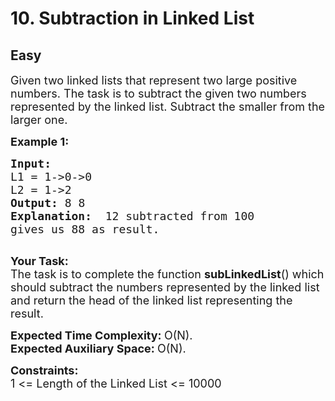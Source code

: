 # 10. Subtraction in Linked List
## Easy 
<div class="problem-statement">
                <p></p><p><span style="font-size:18px">Given two linked lists that represent two large positive numbers. The task is to subtract the given two numbers represented by the linked list. Subtract the smaller from the larger one.</span></p>

<p><span style="font-size:18px"><strong>Example 1:</strong></span></p>

<pre><span style="font-size:18px"><strong>Input:
</strong>L1 = 1-&gt;0-&gt;0
L2 = 1-&gt;2
<strong>Output: </strong>8 8<strong>
Explanation:  </strong>12 subtracted from 100
gives us 88 as result.</span>

</pre>

<p><span style="font-size:18px"><strong>Your Task:</strong><br>
The task is to complete the function&nbsp;<strong>subLinkedList</strong>() which should subtract the numbers represented by the linked list and return the head of the linked list representing the result.</span></p>

<p><span style="font-size:18px"><strong>Expected Time Complexity:&nbsp;</strong>O(N).<br>
<strong>Expected Auxiliary Space:&nbsp;</strong>O(N).</span></p>

<p><span style="font-size:18px"><strong>Constraints:</strong><br>
1 &lt;= Length of the Linked List &lt;= 10000</span></p>

<p>&nbsp;</p>
 <p></p>
            </div>